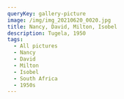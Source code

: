 ```yaml
---
queryKey: gallery-picture
image: /img/img_20210620_0020.jpg
title: Nancy, David, Milton, Isobel
description: Tugela, 1950
tags:
  - All pictures
  - Nancy
  - David
  - Milton
  - Isobel
  - South Africa
  - 1950s
---
```


